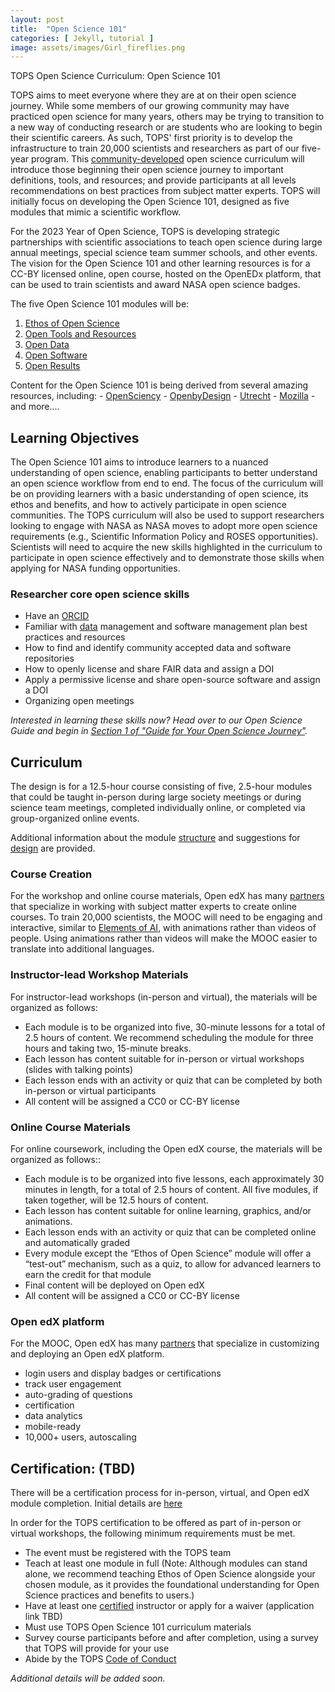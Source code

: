 ```yaml
---
layout: post
title:  "Open Science 101"
categories: [ Jekyll, tutorial ]
image: assets/images/Girl_fireflies.png
---
```

TOPS Open Science Curriculum: Open Science 101

TOPS aims to meet everyone where they are at on their open science journey. While some members of our growing community may have practiced open science for many years, others may be trying to transition to a new way of conducting research or are students who are looking to begin their scientific careers. As such, TOPS' first priority is to develop the infrastructure to train 20,000 scientists and researchers as part of our five-year program. This [community-developed](https://github.com/nasa/Transform-to-Open-Science/blob/main/docs/Area2_Capacity_Sharing/Open-Science-101/curriculum_leads.md) open science curriculum will introduce those beginning their open science journey to important definitions, tools, and resources; and provide participants at all levels recommendations on best practices from subject matter experts. TOPS will initially focus on developing the Open Science 101, designed as five modules that mimic a scientific workflow.  

For the 2023 Year of Open Science, TOPS is developing strategic partnerships with scientific associations to teach open science during large annual meetings, special science team summer schools, and other events. The vision for the Open Science 101 and other learning resources is for a CC-BY licensed online, open course, hosted on the OpenEDx platform, that can be used to train scientists and award NASA open science badges. 

The five Open Science 101 modules will be:
1. [Ethos of Open Science](https://github.com/nasa/Transform-to-Open-Science/blob/main/docs/Area2_Capacity_Sharing/Open-Science-101/modules/open_science_ethos_module.md)
2. [Open Tools and Resources](https://github.com/nasa/Transform-to-Open-Science/blob/main/docs/Area2_Capacity_Sharing/Open-Science-101/modules/open_tools_module.md)
3. [Open Data](./modules/open_data_module.md)
4. [Open Software](https://github.com/nasa/Transform-to-Open-Science/blob/main/docs/Area2_Capacity_Sharing/Open-Science-101/modules/open_software_module.md)
5. [Open Results](https://github.com/nasa/Transform-to-Open-Science/blob/main/docs/Area2_Capacity_Sharing/Open-Science-101/modules/open_results_module.md)

Content for the Open Science 101 is being derived from several amazing resources, including:
    - [OpenSciency](https://github.com/opensciency/)
    - [OpenbyDesign](https://github.com/DSI-CORES/OpenByDesign/tree/master/src)
    - [Utrecht](https://openscience-utrecht.com/what-is-open-science/)
    - [Mozilla](https://mozillascience.github.io/study-group-orientation/4-open-research101.html)
    - and more....
    

## Learning Objectives

The Open Science 101 aims to introduce learners to a nuanced understanding of open science, enabling participants to better understand an open science workflow from end to end. The focus of the curriculum will be on providing learners with a basic understanding of open science, its ethos and benefits, and how to actively participate in open science communities. The TOPS curriculum will also be used to support researchers looking to engage with NASA as NASA moves to adopt more open science requirements (e.g., Scientific Information Policy and ROSES opportunities). Scientists will need to acquire the new skills highlighted in the curriculum to participate in open science effectively and to demonstrate those skills when applying for NASA funding opportunities.

### Researcher core open science skills 
- Have an [ORCID](https://orcid.org/)
- Familiar with [data](https://science.nasa.gov/researchers/sara/faqs/dmp-faq-roses) management and software management plan best practices and resources
- How to find and identify community accepted data and software repositories
- How to openly license and share FAIR data and assign a DOI  
- Apply a permissive license and share open-source software and assign a DOI
- Organizing open meetings

*Interested in learning these skills now? Head over to our Open Science Guide and begin in [Section 1 of "Guide for Your Open Science Journey"](https://nasa.github.io/Transform-to-Open-Science-Book/Open_Science_Cookbook/Your_Open_Science_Journey.html#section-1-core-open-science-skills).*

## Curriculum

The design is for a 12.5-hour course consisting of five, 2.5-hour modules that could be taught in-person during large society meetings or during science team meetings, completed individually online, or completed via group-organized online events. 

Additional information about the module [structure](https://github.com/nasa/Transform-to-Open-Science/blob/main/docs/Area2_Capacity_Sharing/Open-Science-101/curriculum_structure.md) and suggestions for [design](https://github.com/nasa/Transform-to-Open-Science/blob/main/docs/Area2_Capacity_Sharing/Open-Science-101/course_guidance.md) are provided.

### Course Creation
For the workshop and online course materials, Open edX has many [partners](https://openedx.org/marketplace-all/) that specialize in working with subject matter experts to create online courses. To train 20,000 scientists, the MOOC will need to be engaging and interactive, similar to [Elements of AI](https://www.elementsofai.com/), with animations rather than videos of people. Using animations rather than videos will make the MOOC easier to translate into additional languages.

### Instructor-lead Workshop Materials
For instructor-lead workshops (in-person and virtual), the materials will be organized as follows:
* Each module is to be organized into five, 30-minute lessons for a total of 2.5 hours of content. We recommend scheduling the module for three hours and taking two, 15-minute breaks. 
* Each lesson has content suitable for in-person or virtual workshops (slides with talking points) 
* Each lesson ends with an activity or quiz that can be completed by both in-person or virtual participants
* All content will be assigned a CC0 or CC-BY license

### Online Course Materials
For online coursework, including the Open edX course, the materials will be organized as follows::
* Each module is to be organized into five lessons, each approximately 30 minutes in length, for a total of 2.5 hours of content. All five modules, if taken together, will be 12.5 hours of content. 
* Each lesson has content suitable for online learning, graphics, and/or animations.    
* Each lesson ends with an activity or quiz that can be completed online and automatically graded
* Every module except the “Ethos of Open Science” module will offer a “test-out” mechanism, such as a quiz, to allow for advanced learners to earn the credit for that module
* Final content will be deployed on Open edX
* All content will be assigned a CC0 or CC-BY license

### Open edX platform
For the MOOC, Open edX has many [partners](https://openedx.org/marketplace-all/) that specialize in customizing and deploying an Open edX platform. 
* login users and display badges or certifications
* track user engagement
* auto-grading of questions
* certification
* data analytics
* mobile-ready
* 10,000+ users, autoscaling

## Certification: (TBD) 

There will be a certification process for in-person, virtual, and Open edX module completion. Initial details are [here](https://github.com/nasa/Transform-to-Open-Science/blob/main/docs/Area3_Incentives/readme.md)

In order for the TOPS certification to be offered as part of in-person or virtual workshops, the following minimum requirements must be met.
* The event must be registered with the TOPS team
* Teach at least one module in full (Note: Although modules can stand alone, we recommend teaching Ethos of Open Science alongside your chosen module, as it provides the foundational understanding for Open Science practices and benefits to users.) 
* Have at least one [certified](https://carpentries.org/instructors/) instructor or apply for a waiver (application link TBD)
* Must use TOPS Open Science 101 curriculum materials
* Survey course participants before and after completion, using a survey that TOPS will provide for your use 
* Abide by the TOPS [Code of Conduct](https://github.com/nasa/Transform-to-Open-Science/blob/main/CODE_OF_CONDUCT.md)

*Additional details will be added soon.*

